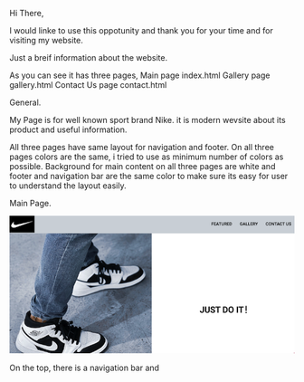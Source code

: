 Hi There,

I would linke to use this oppotunity and thank you for your time and for visiting my website.

Just a breif information about the website. 

As you can see it has three pages, 
Main page index.html
Gallery page gallery.html
Contact Us page contact.html

General.

My Page is for well known sport brand Nike.
it is modern wevsite about its product and useful information.

All three pages have same layout for navigation and footer.
On all three pages colors are the same, i tried to use as minimum number of colors as possible.
Background for main content on all three pages are white and footer and navigation bar are the same color to make sure its easy for user to understand the layout easily. 

Main Page. 

![main-page](/assets/images/main-page.png)

On the top, there is a navigation bar and 